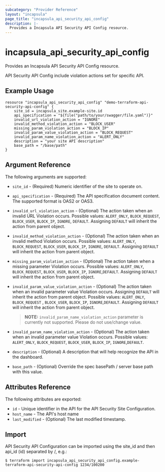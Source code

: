 ```yaml
---
subcategory: "Provider Reference"
layout: "incapsula"
page_title: "incapsula_api_security_api_config"
description: |-
  Provides a Incapsula API Security API Config resource.
---
```


# incapsula_api_security_api_config

Provides an Incapsula API Security API Config resource.

API Security API Config include violation actions set for specific API.

## Example Usage

```hcl
resource "incapsula_api_security_api_config" "demo-terraform-api-security-api-config" {
	site_id = incapsula_site.example-site.id
	api_specification = "${file("path/to/your/swagger/file.yaml")}"
	invalid_url_violation_action = "IGNORE"
	invalid_method_violation_action = "BLOCK_USER"
	missing_param_violation_action = "BLOCK_IP"
	invalid_param_value_violation_action = "BLOCK_REQUEST"
	invalid_param_name_violation_action = "ALERT_ONLY"
	description = "your site API description"
	base_path = "/base/path"
}
```

## Argument Reference

The following arguments are supported:

* `site_id` - (Required) Numeric identifier of the site to operate on.
* `api_specification` - (Required) The API specification document content. The supported format is OAS2 or OAS3.
* `invalid_url_violation_action` - (Optional) The action taken when an invalid URL Violation occurs. Possible values:
  `ALERT_ONLY`, `BLOCK_REQUEST`, `BLOCK_USER`, `BLOCK_IP`, `IGNORE`, `DEFAULT`. Assigning `DEFAULT` will inherit the
  action from parent object.
* `invalid_method_violation_action` - (Optional) The action taken when an invalid method Violation occurs. Possible
  values:
  `ALERT_ONLY`, `BLOCK_REQUEST`, `BLOCK_USER`, `BLOCK_IP`, `IGNORE`, `DEFAULT`. Assigning `DEFAULT` will inherit the
  action from parent object.
* `missing_param_violation_action` - (Optional) The action taken when a missing parameter Violation occurs. Possible
  values:
  `ALERT_ONLY`, `BLOCK_REQUEST`, `BLOCK_USER`, `BLOCK_IP`, `IGNORE`,`DEFAULT`. Assigning `DEFAULT` will inherit the
  action from parent object.
* `invalid_param_value_violation_action` - (Optional) The action taken when an invalid parameter value Violation occurs.
  Assigning `DEFAULT` will inherit the action from parent object. Possible values: `ALERT_ONLY`, `BLOCK_REQUEST`
  , `BLOCK_USER`, `BLOCK_IP`, `IGNORE`,`DEFAULT`. Assigning `DEFAULT` will inherit the action from parent object.
 
  > **NOTE:** `invalid_param_name_violation_action` parameter is currently not supported. Please do not use/change value.

* `invalid_param_name_violation_action` - (Optional) The action taken when an invalid parameter value Violation occurs.
  Possible values: `ALERT_ONLY`, `BLOCK_REQUEST`, `BLOCK_USER`, `BLOCK_IP`, `IGNORE`,`DEFAULT`.
* `description` - (Optional) A description that will help recognize the API in the dashboard.
* `base_path` - (Optional) Override the spec basePath / server base path with this value.

## Attributes Reference

The following attributes are exported:

* `id` - Unique identifier in the API for the API Security Site Configuration.
* `host_name` - The API's host name
* `last_modified` - (Optional) The last modified timestamp.

## Import

API Security API Configuration can be imported using the site_id and then api_id (id) separated by /, e.g.:

```
$ terraform import incapsula_api_security_api_config.example-terraform-api-security-api-config 1234/100200

```
